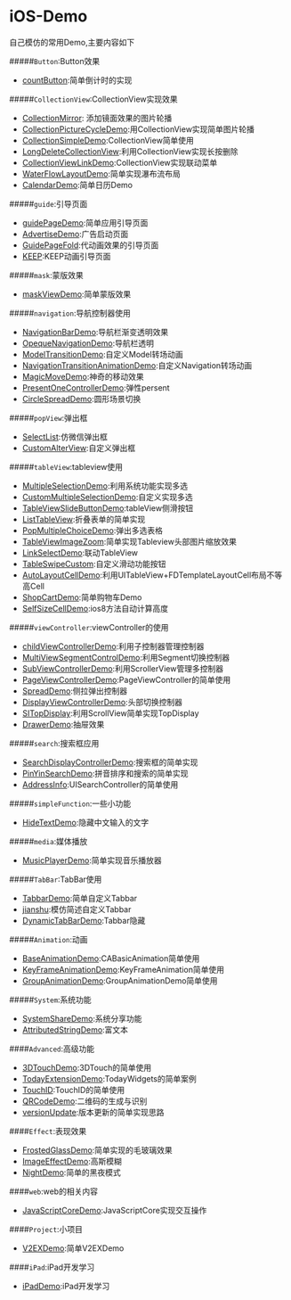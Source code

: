 # iOS-Demo
自己模仿的常用Demo,主要内容如下

#####`Button`:Button效果
* [countButton](Button/countButton):简单倒计时的实现  

#####`CollectionView`:CollectionView实现效果
* [CollectionMirror](CollectionView/CollectionMirror):
添加镜面效果的图片轮播  
* [CollectionPictureCycleDemo](CollectionView/CollectionPictureCycleDemo):用CollectionView实现简单图片轮播
* [CollectionSimpleDemo](CollectionView/CollectionSimpleDemo):CollectionView简单使用
* [LongDeleteCollectionView](CollectionView/LongDeleteCollectionView):利用CollectionView实现长按删除
* [CollectionViewLinkDemo](CollectionView/CollectionViewLinkDemo):CollectionView实现联动菜单
* [WaterFlowLayoutDemo](CollectionView/WaterFlowLayoutDemo):简单实现瀑布流布局
* [CalendarDemo](CollectionView/CalendarDemo):简单日历Demo

#####`guide`:引导页面  
* [guidePageDemo](guide/guidePageDemo):简单应用引导页面
* [AdvertiseDemo](guide/AdvertiseDemo):广告启动页面
* [GuidePageFold](guide/GuidePageFold):代动画效果的引导页面
* [KEEP](guide/KEEP):KEEP动画引导页面

#####`mask`:蒙版效果
* [maskViewDemo](mask/maskViewDemo):简单蒙版效果

#####`navigation`:导航控制器使用
* [NavigationBarDemo](navigation/NavigationBarDemo):导航栏渐变透明效果
* [OpequeNavigationDemo](navigation/OpequeNavigationDemo):导航栏透明
* [ModelTransitionDemo](navigation/ModelTransitionDemo):自定义Model转场动画
* [NavigationTransitionAnimationDemo](navigation/NavigationTransitionAnimationDemo):自定义Navigation转场动画
* [MagicMoveDemo](navigation/MagicMoveDemo):神奇的移动效果
* [PresentOneControllerDemo](navigation/PresentOneControllerDemo):弹性persent
* [CircleSpreadDemo](navigation/CircleSpreadDemo):圆形场景切换

#####`popView`:弹出框
* [SelectList](popView/SelectList):仿微信弹出框
* [CustomAlterView](popView/CustomAlterView):自定义弹出框

#####`tableView`:tableview使用
* [MultipleSelectionDemo](tableView/MultipleSelectionDemo):利用系统功能实现多选
* [CustomMultipleSelectionDemo](tableView/CustomMultipleSelectionDemo):自定义实现多选
* [TableViewSlideButtonDemo](tableView/TableViewSlideButtonDemo):tableView侧滑按钮
* [ListTableView](tableView/ListTableView):折叠表单的简单实现  
* [PopMultipleChoiceDemo](tableView/PopMultipleChoiceDemo):弹出多选表格
* [TableViewImageZoom](tableView/TableViewImageZoom):简单实现Tableview头部图片缩放效果
* [LinkSelectDemo](tableView/LinkSelectDemo):联动TableView
* [TableSwipeCustom](tableView/TableSwipeCustom):自定义滑动功能按钮
* [AutoLayoutCellDemo](tableView/AutoLayoutCellDemo):利用UITableView+FDTemplateLayoutCell布局不等高Cell
* [ShopCartDemo](tableView/ShopCartDemo):简单购物车Demo 
* [SelfSizeCellDemo](tableView/SelfSizeCellDemo):ios8方法自动计算高度

#####`viewController`:viewController的使用
* [childViewControllerDemo](viewController/childViewControllerDemo):利用子控制器管理控制器
* [MultiViewSegmentControlDemo](viewController/MultiViewSegmentControlDemo):利用Segment切换控制器
* [SubViewControllerDemo](viewController/SubViewControllerDemo):利用ScrollerView管理多控制器
* [PageViewControllerDemo](viewController/PageViewControllerDemo):PageViewController的简单使用
* [SpreadDemo](viewController/SpreadDemo):侧拉弹出控制器
* [DisplayViewControllerDemo](viewController/DisplayViewControllerDemo):头部切换控制器
* [SITopDisplay](viewController/SITopDisplay):利用ScrollView简单实现TopDisplay
* [DrawerDemo](viewController/DrawerDemo):抽屉效果


#####`search`:搜索框应用
* [SearchDisplayControllerDemo](search/SearchDisplayControllerDemo):搜索框的简单实现
* [PinYinSearchDemo](search/PinYinSearchDemo):拼音排序和搜索的简单实现
* [AddressInfo](AddressInfo):UISearchController的简单使用

#####`simpleFunction`:一些小功能
* [HideTextDemo](simpleFunction/HideTextDemo):隐藏中文输入的文字

#####`media`:媒体播放
* [MusicPlayerDemo](media/MusicPlayerDemo):简单实现音乐播放器

#####`TabBar`:TabBar使用
* [TabbarDemo](TabBar/TabbarDemo):简单自定义Tabbar
* [jianshu](TabBar/jianshu):模仿简述自定义Tabbar
* [DynamicTabBarDemo](TabBar/DynamicTabBarDemo):Tabbar隐藏

#####`Animation`:动画
* [BaseAnimationDemo](Animation/BaseAnimationDemo):CABasicAnimation简单使用
* [KeyFrameAnimationDemo](Animation/KeyFrameAnimationDemo):KeyFrameAnimation简单使用
* [GroupAnimationDemo](Animation/GroupAnimationDemo):GroupAnimationDemo简单使用


#####`System`:系统功能
* [SystemShareDemo](System/SystemShareDemo):系统分享功能
* [AttributedStringDemo](System/AttributedStringDemo):富文本

####`Advanced`:高级功能
* [3DTouchDemo](Advanced/3DTouchDemo):3DTouch的简单使用
* [TodayExtensionDemo](Advanced/TodayExtensionDemo):TodayWidgets的简单案例
* [TouchID](Advanced/TouchID):TouchID的简单使用
* [QRCodeDemo](Advanced/QRCodeDemo):二维码的生成与识别
* [versionUpdate](Advanced/versionUpdate):版本更新的简单实现思路

####`Effect`:表现效果
* [FrostedGlassDemo](Effect/FrostedGlassDemo):简单实现的毛玻璃效果
* [ImageEffectDemo](Effect/ImageEffectDemo):高斯模糊
* [NightDemo](Effect/NightDemo):简单的黑夜模式

####`web`:web的相关内容
* [JavaScriptCoreDemo](web/JavaScriptCoreDemo):JavaScriptCore实现交互操作

####`Project`:小项目
* [V2EXDemo](Project/V2EXDemo):简单V2EXDemo

####`iPad`:iPad开发学习
* [iPadDemo](iPad/iPadDemo):iPad开发学习